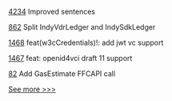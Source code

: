 
[4234](https://github.com/hyperledger/fabric/pull/4234) Improved sentences

[862](https://github.com/hyperledger/aries-vcx/pull/862) Split IndyVdrLedger and IndySdkLedger

[1468](https://github.com/hyperledger/aries-framework-javascript/pull/1468) feat(w3cCredentials)!: add jwt vc support

[1467](https://github.com/hyperledger/aries-framework-javascript/pull/1467) feat: openid4vci draft 11 support

[82](https://github.com/hyperledger/firefly-transaction-manager/pull/82) Add GasEstimate FFCAPI call


[See more >>>](https://start-here.hyperledger.org/pull-requests)
